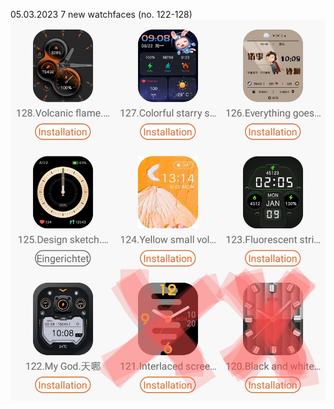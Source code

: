 05.03.2023
7 new watchfaces (no. 122-128)
![7 new](Watchfaces/Screenshot_2023-03-07-03-58-41-19_7f4e6599bb8a59f95e52727fad58b156~2.jpg
)

